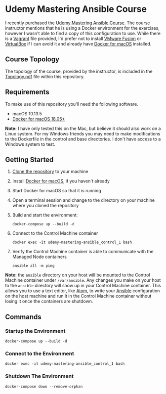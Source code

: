 # Udemy Mastering Ansible Course

I recently purchased the [Udemy Mastering Ansible Course](https://www.udemy.com/mastering-ansible/learn/v4/). The course instructor mentions that he is using a Docker environment for the exercises, however I wasn't able to find a copy of this configuration to use. While there is a [Vagrant](https://www.vagrantup.com) file provided, I'd prefer not to install [VMware Fusion](https://www.vmware.com/products/fusion.html) or [VirtualBox](https://www.virtualbox.org) if I can avoid it and already have [Docker for macOS](https://www.docker.com/docker-mac) installed.

## Course Topology
The topology of the course, provided by the instructor, is included in the [Topology.pdf](Topology.pdf) file within this repository.

## Requirements
To make use of this repository you'll need the following software.
- macOS 10.13.5
- [Docker for macOS 18.05+](https://www.docker.com/docker-mac)

**Note:** I have only tested this on the Mac, but believe it should also work on a Linux system. For my Windows friends you may need to make modifications to the Dockerfile in the control and base directories. I don't have access to a Windows system to test.

## Getting Started
1. [Clone the repository](https://help.github.com/articles/cloning-a-repository/) to your machine
2. Install [Docker for macOS](https://www.docker.com/docker-mac), if you haven't already
3. Start Docker for macOS so that it is running
4. Open a terminal session and change to the directory on your machine where you cloned the repository
5. Build and start the environment:

    `docker-compose up --build -d`

6. Connect to the Control Machine container

    `docker exec -it udemy-mastering-ansible_control_1 bash`

7. Verify the Control Machine container is able to communicate with the Managed Node containers

    `ansible all -m ping`

**Note:** the `ansible` directory on your host will be mounted to the Control Machine container under `/var/ansible`. Any changes you make on your host to the `ansible` directory will show up in your Control Machine container. This allows you to use a text editor, like [Atom](https://atom.io), to write your [Ansible](https://www.ansible.com) configuration on the host machine and run it in the Control Machine container without losing it once the containers are shutdown.

## Commands

### Startup the Environment
`docker-compose up --build -d`

### Connect to the Environment
`docker exec -it udemy-mastering-ansible_control_1 bash`

### Shutdown The Environment
`docker-compose down --remove-orphan`
